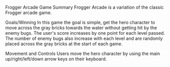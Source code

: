 Frogger Arcade Game
Summary
Frogger Arcade is a variation of the classic Frogger arcade game.

Goals/Winning
In this game the goal is simple, get the hero character to move across the gray bricks towards the water without getting hit by the enemy bugs. The user's score increases by one point for each level passed. The number of enemy bugs also increase with each level and are randomly placed across the gray bricks at the start of each game.

Movement and Controls
Users move the hero character by using the main up/right/left/down arrow keys on their keyboard.

